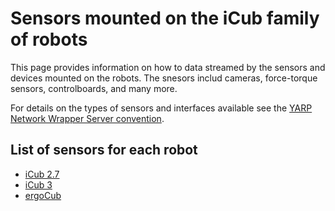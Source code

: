 # Sensors mounted on the iCub family of robots
This page provides information on how to  data streamed by the sensors and devices mounted on the robots. The snesors includ cameras, force-torque sensors, controlboards, and many more.

For details on the types of sensors and interfaces available see the [YARP Network Wrapper Server convention](./yarp_nws_convention.md).

## List of sensors for each robot

- [iCub 2.7](./icub2.7_sensors.md)
- [iCub 3](./icub3_sensors.md)
- [ergoCub](./ergocub_sensors.md)
